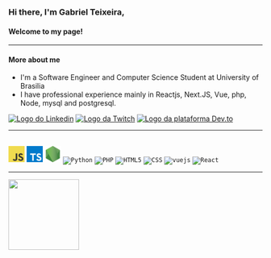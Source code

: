 ### Hi there, I'm Gabriel Teixeira,


#### Welcome to my page!

---

#### More about me
- I'm a Software Engineer and Computer Science Student at University of Brasilia
- I have professional experience mainly in Reactjs, Next.JS, Vue, php, Node, mysql and postgresql.

<div>
<a href="https://www.linkedin.com/in/gabriel-teixeira-da-silva-74497114a" target="_blank"><img src="https://img.shields.io/badge/-LinkedIn-%230077B5?style=for-the-badge&logo=linkedin&logoColor=white" alt="Logo do Linkedin" target="_blank"></a>
 <a href="https://www.twitch.tv/gabrielteixeira44" target="_blank"><img src="https://img.shields.io/badge/Twitch-9146FF?style=for-the-badge&logo=twitch&logoColor=white" alt="Logo da Twitch" target="_blank"></a>
 <a href="https://dev.to/gabrielteixeira44" target="_blank"><img src="https://img.shields.io/badge/dev.to-0A0A0A?style=for-the-badge&logo=devdotto&logoColor=white" alt="Logo da plataforma Dev.to" target="_blank"></a>

</div>

---
 
<div style="display: inline_block"><br>
  <code><img height="32" src="https://raw.githubusercontent.com/github/explore/80688e429a7d4ef2fca1e82350fe8e3517d3494d/topics/javascript/javascript.png" alt="Javascript"/></code>
<code><img height="32" src="https://raw.githubusercontent.com/github/explore/80688e429a7d4ef2fca1e82350fe8e3517d3494d/topics/typescript/typescript.png" alt="Typescript"/></code>
<code><img height="32" src="https://raw.githubusercontent.com/github/explore/80688e429a7d4ef2fca1e82350fe8e3517d3494d/topics/nodejs/nodejs.png" alt="Nodejs"/></code>
<code><img height="36" src="https://img.icons8.com/color/344/python.png" alt="Python"/></code>
<code><img height="30" width="45" src="https://www.php.net//images/logos/new-php-logo.svg" alt="PHP"/></code>
<code><img height="32" src="https://img.icons8.com/color/344/html-5--v1.png" alt="HTML5"/></code>
<code><img height="32" src="https://img.icons8.com/color/344/css3.png" alt="CSS"/></code>
<code><img height="32" src="https://img.icons8.com/external-tal-revivo-shadow-tal-revivo/344/external-vuejs-an-open-source-javascript-framework-for-building-user-interfaces-and-single-page-applications-logo-shadow-tal-revivo.png" alt="vuejs"/></code>
<code><img height="34" src="https://img.icons8.com/office/344/react.png" alt="React"/></code>
</div>
  
---
  
  <div>
    <img src="https://media4.giphy.com/media/07joSe4LIlLsomAZhC/giphy.gif?cid=ecf05e47fccg9ilmby0xltux4khj38dmc5ushc6hh3ffez97&rid=giphy.gif" width="140" height="140" />
  </div>
